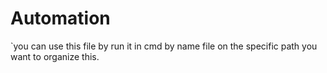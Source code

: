 # Automation
`you can use this file by run it in cmd by name file on the specific path you want to organize this.
